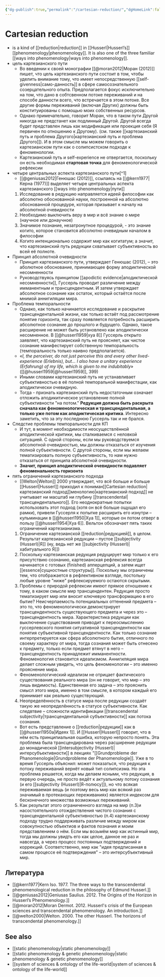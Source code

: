 ```yaml
---
{"dg-publish":true,"permalink":"/cartesian-reduction/","dgHomeLink":false,"dgPassFrontmatter":false}
---
```


# Cartesian reduction

- is a kind of [[reduction|reduction]] in [[Husserl|Husserl’s]] [[phenomenology|phenomenology]]. It is also one of the three familiar [[ways into phenomenology|ways into phenomenology]]. 
- цель картезианского пути
	- Во введении к своей монографии [[@moran2012|Моран (2012)]] пишет, что цель картезианского пути состоит в том, чтобы уделить внимание тому, что имеет непосредственную [[self-givenness|само-данность]] в сфере самосознательного созерцательного опыта. Предполагается фокус исключительно на том, что дано в собтсвенном потоке переживаний и на способе данности всего, что встречается в этом потоке. Все другие формы переживаний (включая Других) должны быть конституированы с помощью моих собственных ресурсов.
	- Однако примечательно, говорит Моран, что в таком пути Другой никогда не предстанет как подлинный Другой. Другой всегда будет представлен лишь как модификация или проекция себя (Я первичен по отношению к Другому). (см. также [[картезианский путь и проблема Другого|картезианский путь и проблема Другого]]). И в этом смысле мы можем говорить о картезианском пути как о солипсистском подходе к феноменологии.
	- Картезианский путь и self-experience не отвергается, поскольку он есть необходимая **стартовая точка** для феноменологической рефлексии
- четыре центральных аспекта картезианского пути[^1]
	- [[@geniusas2012|Генюшас (2012)]], ссылаясь на [[@kern1977|Керна (1977)]] выделяет четыре центральных аспекта картезианского [[ways into phenomenology|пути]]
	1. Исследование в редукцию направляется идеей философии как абсолютно обоснованной науки, построенной на абсолютно обоснованной процедуре, которая призывает к началу на абсолютной очевидности
	2. Необходимо выключить веру в мир и всё знание о мире (научное или донаучное)
	3. Значимое познание, незатронутное процедурой, - это знание когито, которое становится абсолютно очевидным началом в философии
	4. Когито интенционально содержит мир как когитатум; а значит, что картезианский путь редукции схватывает субъективность во всей её полноте.
- Принцип абсолютной очевидности
	- Принцип картезианского пути, утверждает Генюшас (2012), – это аболютное обоснование, принимающее форму аподиктической несомненности
	- Руководствуясь принципом [[apodictic evidence|аподиктической несомненности]], Гуссерль проводит различение между имманентным и трансцендентным. И затем утверждает абсолютное сознание как остаток, который остаётся после мнимой аннигиляции мира. 
- Проблема темпоральности
	- Однако, как только начинается исследование и раскрытие трансцендентальной жизни, как только встаёт под рассмотрение понятие горизонта, так сразу появляется потребность расширить абсолютное сознание до прошлого и будущего. Однако, такое расширение не может быть установлено как аподиктически несомненное. В [[@husserl1959|хуа 8]] Гуссерль открыто заявляет, что картезианский путь не проясняет, как чистое сознание манифестирует собственную темпоральность (темпоральность только наивно предполагается).
	- «*I, the perceiver, do not just perceive this and every other lived-experience (Erlebnis), but… I also have a unitary experience (Erfahrung) of my life, which is given to me indubitably*» ([[@husserl1959|@husserl1959]], 399)
	- Иными словами картезианский путь не устанавливает субъективностью в её полной темпоральной манифестации, как аподиктически очевидную.
	- Тогда - признать картезианский путь недостаточным означает отложить аподикитическое установление полной субъективности "на потом." **Редукция должна быть раскрыта сначала как феноменологическая и трансцендентальная, а только уже потом как аподиктическая критика**. Интересно заметить, что за эту последнюю Гуссерль так и не брался.
- Следстие проблемы темпоральности для КП
	- И тут, в момент необходимости неосуществлённой аподиктической критики, мы сталкиваемся с неловкой ситуацией. С одной стороны, если мы руководствуемся абсолютной очевидностью, мы должны отказаться от изучения полной субъективности. С другой стороны, если мы желаем тематизировать полную субъективность, то нам нужно отказаться от принципа абсолютной очевидности.
	- **Значит, принцип аподиктической очевидности подавляет феноменальность горизонта**
- пять ограничений картезианского подхода
	- [[Welton|Welton]] 2000 утверждает, что всё больше и больше [[Husserl|Husserl]] приходил к пониман[[Cartesian reduction|картезианский подход]]менологию|картезианский подход]] не учитывает ни масштаб ни глубину [[transcendental|трансцендентального]].  Его неоднократные попытки использовать этот подход (хотя он всё больше ощущал его рамки), привели Гуссерля к попытке расширить его изнутри – кульминации в [[@husserl1950|Хуа 1]], которые он потом отверг в пользу [[@husserl1954|Хуа 6]]. Вельтон обозначает пять таких ограничений картезианизма.
	1. Ограничение картезианской [[reduction|редукцией]], в целом. Результат картезианской редукции – пустое [[subjectivity (Husserl)|Я]] (ну, ведь нет же [[subjectivity (Husserl)|хабитуального Я]])
	2. Поскольку картезианская редукция редуцирует мир только к его присутствию сознанию, картезианская рефлексия всегда начинается с готовых (finished) апперцепций, а затем ищет [[essence|сущностные структуры]]. Поскольку мы ограничены тем, что отображается в рефлективном взгляде, постольку любые уровне "ниже" рефлексируемого остаются скрытыми.
	3. Проблемы с природой рефлексии имеют прямое отношение к тому, в каком смысле мир трансцендентен. Редукция просто тематизирует мир или вносит ключевую трансформацию в его бытие? Неисчерпаемость потенциальных оттенений предмета – это то, что феноменологически демонстрирует трансцендентность существующего предмета и через это – трансцендентность мира. Характеристика редукции как выключение существования приводит к переосмыслению гуссерлевского понятия ситуативной трансцендентности как понятия субъективной трансцендентности. Как только сознание интерпретируется как сфера абсолютного бытия, отличного по своему характеру от мира, тогда сознания может быть отнесено к предмету, только если предмет втянут в него – трансцендентность принадлежит имманентности. Феноменология становится идеализмом. Аннигиляция мира делает сложным увидеть, что цель феноменологии – это именно прояснение мира. 
	- Феноменологический идеализм не отрицает фактического существования реального мира (он не говорит, что мир – это лишь видимость). Единственная его задача – это прояснить смысл этого мира, именно в том смысле, в котором каждый его принимает как реально существующий. 
	4. Неопределённость в статусе мира после редукции создаёт такую же неопределённость в статусе субъективности. Как следвтвие – сложности идентификации [[transcendental subjectivity|трансцендентальной субъективности]] как потока сознания.
	- Вот есть представление о [[reduction|редукции]] как в [[@husserl1950a|Идеях 1]]. И [[Husserl|Husserl]] говорит, что в нём есть принципиальная ошибка, которую непросто понять. Эта проблема была трансцендирована через  расширение редукции  до монадической [[intersubjectivity (Husserl)|интерсубъективности]] в лекциях "[[Grundprobleme der Phanomenologie|Grundprobleme der Phanomenologie]]. Уже в то время Гуссерль объяснил: может показаться, что редукция к потоку переживаний вернёт новый тип солипсизма. Но эта проблема решается, когда мы делаем ясными, что редукция, в первую очередь, не просто ведёт к актуальному потоку сознания (и его [[subjectivity (Husserl)|Я-полюсу]]), но что всякая переживаемая вещь (и поэтому весь мир как всякий раз значимый в протекающих переживаниях) является индексом для бесконечного множества возможных переживаний.
	5. Как результат этого ограниченного взгляда на мир (п.3)и насостоятельного отождествления чистого сознания с трансцендентальной субъективностью (п.4) картезианскому подходу трудно поддерживать различие между миром как совокупностью объектиов и  фактов познания и моим представлением о нём. Если мы возьмём мир как истинный мир, тогда мы должны увидть его как целое, данное не раз и навсегда, а через процесс постоянных подтверждений и коррекций. Соответственно, мир как "идея предписанная в самом процессе её подтверждения" – это интерсубъективный мир.




## Литература
- [[@kern1977|Kern Iso. 1977. The three ways to the transcendental phenomenological reduction in the philosophy of Edmund Husserl.]]
- [[@geniusas2012|Geniusas Saulius. 2012. The Origins of the Horizon in Husserl’s Phenomenology.]]
- [[@moran2012|Moran Dermot. 2012. Husserl's crisis of the European sciences and transcendental phenomenology. An introduction.]]
- [[@welton2000|Welton. 2000. The other Husserl. The horizons of transcendental phenomenology.]]


## See also
- [[static phenomenology|static phenomenology]]
- [[static phenomenology & genetic phenomenology|static phenomenology & genetic phenomenology]]
- [[system of sciences & ontology of the life-world|system of sciences & ontology of the life-world]]